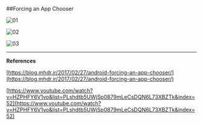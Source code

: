 ##Forcing an App Chooser

![01](https://raw.githubusercontent.com/mhdr/AndroidSamples/master/037/images/Android%20Emulator%20-%20Nexus_5_API_25%3A5554_001.png  "01")

![02](https://raw.githubusercontent.com/mhdr/AndroidSamples/master/037/images/Android%20Emulator%20-%20Nexus_5_API_25%3A5554_002.png  "02")

![03](https://raw.githubusercontent.com/mhdr/AndroidSamples/master/037/images/Android%20Emulator%20-%20Nexus_5_API_25%3A5554_003.png  "03")

***

**References**

[https://blog.mhdr.ir/2017/02/27/android-forcing-an-app-chooser/](https://blog.mhdr.ir/2017/02/27/android-forcing-an-app-chooser/) 

[https://www.youtube.com/watch?v=HZPHFY6V1vo&list=PLshdtb5UWjSp0879mLeCsDQN6L73XBZTk&index=52](https://www.youtube.com/watch?v=HZPHFY6V1vo&list=PLshdtb5UWjSp0879mLeCsDQN6L73XBZTk&index=52) 